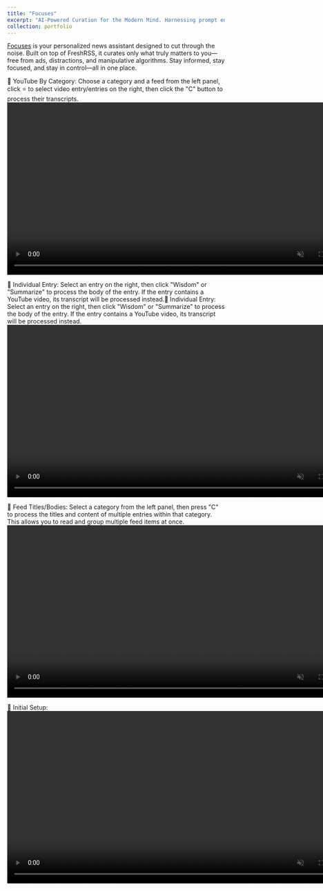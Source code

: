 ```yaml
---
title: "Focuses"
excerpt: "AI-Powered Curation for the Modern Mind. Harnessing prompt engineering and chain-of-thought reasoning to turn information overload into structured insight. <br/><img src='/images/focuses.png' width='800'>"
collection: portfolio
---
```


[Focuses](https://www.focuses.us) is your personalized news assistant designed to cut through the noise. Built on top of FreshRSS, it curates only what truly matters to you—free from ads, distractions, and manipulative algorithms. Stay informed, stay focused, and stay in control—all in one place.

🎯 YouTube By Category: Choose a category and a feed from the left panel, click ⭐ to select video entry/entries on the right, then click the "C" button to process their transcripts.
<video width="800" controls autoplay muted loop>
  <source src="/files/youtube_category-2025-05-04_13.49.31.webm" type="video/webm">
  Your browser does not support the video tag.
</video>

🎯 Individual Entry: Select an entry on the right, then click "Wisdom" or "Summarize" to process the body of the entry. If the entry contains a YouTube video, its transcript will be processed instead.🎯 Individual Entry: Select an entry on the right, then click "Wisdom" or "Summarize" to process the body of the entry. If the entry contains a YouTube video, its transcript will be processed instead.
<video width="800" controls autoplay muted loop>
  <source src="/files/individual_entry-2025-05-04_10.36.37" type="video/webm">
  Your browser does not support the video tag.
</video>

🎯 Feed Titles/Bodies: Select a category from the left panel, then press "C" to process the titles and content of multiple entries within that category. This allows you to read and group multiple feed items at once.
<video width="800" controls autoplay muted loop>
  <source src="/files/feed_titles_bodies-2025-05-04_13.55.47" type="video/webm">
  Your browser does not support the video tag.
</video>

🎯 Initial Setup:
<video width="800" controls autoplay muted loop>
  <source src="/files/initial_setup-2025-05-04_14.03.33" type="video/webm">
  Your browser does not support the video tag.
</video>